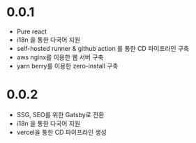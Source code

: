 # 0.0.1

- Pure react
- i18n 을 통한 다국어 지원
- self-hosted runner & github action 를 통한 CD 파이프라인 구축
- aws nginx를 이용한 웹 서버 구축
- yarn berry를 이용한 zero-install 구축

# 0.0.2

- SSG, SEO를 위한 Gatsby로 전환
- i18n 을 통한 다국어 지원
- vercel을 통한 CD 파이프라인 생성
